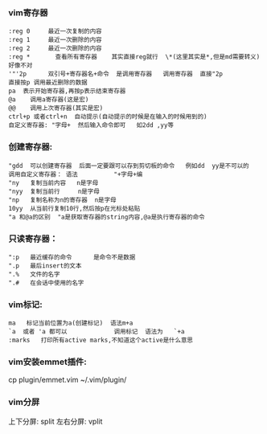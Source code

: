 ### vim寄存器  

    :reg 0     最近一次复制的内容
    :reg 1     最近一次删除的内容
    :reg 2     最近一次删除的内容
    :reg *       查看所有寄存器    其实直接reg就行  \*(这里其实是*,但是md需要转义)好像不对
    '"'2p      双引号+寄存器名+命令  是调用寄存器   调用寄存器  直接"2p
    直接按p 调用最近删除的数据
    pa  表示开始寄存器,再按p表示结束寄存器
    @a    调用a寄存器(这是宏)
    @@    调用上次寄存器(其实是宏)
    ctrl+p 或者ctrl+n  自动提示(自动提示的时候是在输入的时候用到的)
    自定义寄存器: "字母+  然后输入命令即可   如2dd ,yy等


### 创建寄存器:  

    "gdd  可以创建寄存器  后面一定要跟可以存到剪切板的命令   例如dd  yy是不可以的
    调用自定义寄存器： 语法          "+字母+编
    "ny   复制当前内容   n是字母
    "nyy  复制当前行     n是字母
    "np   复制名称为n的寄存器  n是字母
    10yy  从当前行复制10行,然后按p在光标处粘贴
    "a 和@a的区别  "a是获取寄存器的string内容,@a是执行寄存器的命令

### 只读寄存器：  

    ":p   最近缓存的命令      是命令不是数据
    ".p   最后insert的文本
    ".%   文件的名字
    ".#   在会话中使用的名字

### vim标记:  

    ma   标记当前位置为a(创建标记)  语法m+a
    `a  或者 'a 都可以             调用标记  语法为   `+a
    :marks   打印所有active marks,不知道这个active是什么意思

### vim安装emmet插件:  
cp plugin/emmet.vim  ~/.vim/plugin/

### vim分屏
上下分屏: split
左右分屏: vplit
